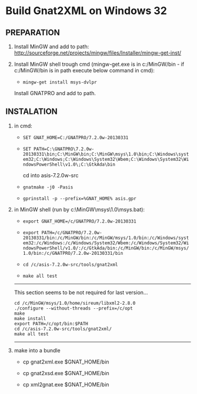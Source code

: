 Build Gnat2XML on Windows 32
============================

PREPARATION
-----------

1. Install MinGW and add to path: http://sourceforge.net/projects/mingw/files/Installer/mingw-get-inst/
2. Install MinGW shell trough cmd (mingw-get.exe is in c:/MinGW/bin - if c:/MinGW/bin is in path execute below command in cmd): 
	
   * ``mingw-get install msys-dvlpr``

   Install GNATPRO and add to path.


INSTALATION
-----------

1. in cmd:

   * ``SET GNAT_HOME=C:/GNATPRO/7.2.0w-20130331``

   * ``SET PATH=C:\GNATPRO\7.2.0w-20130331\bin;C:\MinGW\bin;C:\MinGW\msys\1.0\bin;C:\Windows\system32;C:\Windows;C:\Windows\System32\Wbem;C:\Windows\System32\WindowsPowerShell\v1.0\;C:\GtkAda\bin``

     cd into asis-7.2.0w-src

   * ``gnatmake -j0 -Pasis``

   * ``gprinstall -p --prefix=%GNAT_HOME% asis.gpr``

2. in MinGW shell (run by c:\MinGW\msys\1.0\msys.bat):

   * ``export GNAT_HOME=/c/GNATPRO/7.2.0w-20130331``

   * ``export PATH=/c/GNATPRO/7.2.0w-20130331/bin:/c/MinGW/bin:/c/MinGW/msys/1.0/bin:/c/Windows/system32:/c/Windows:/c/Windows/System32/Wbem:/c/Windows/System32/WindowsPowerShell/v1.0/:/c/GtkAda/bin:/c/MinGW/bin:/c/MinGW/msys/1.0/bin:/c/GNATPRO/7.2.0w-20130331/bin``

   * ``cd /c/asis-7.2.0w-src/tools/gnat2xml``

   * ``make all test``

   ************************
   This section seems to be not required for last version...

       cd /c/MinGW/msys/1.0/home/sireum/libxml2-2.8.0
       ./configure --without-threads --prefix=/c/opt
       make
       make install
       export PATH=/c/opt/bin:$PATH
       cd /c/asis-7.2.0w-src/tools/gnat2xml/
       make all test

   ************************

3. make into a bundle

   * cp gnat2xml.exe $GNAT_HOME/bin

   * cp gnat2xsd.exe $GNAT_HOME/bin

   * cp xml2gnat.exe $GNAT_HOME/bin
